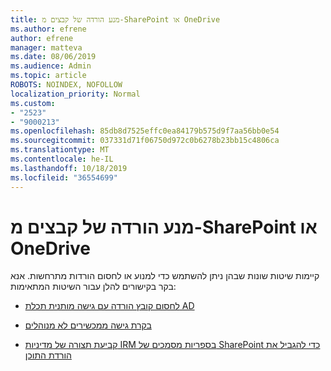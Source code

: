 ```yaml
---
title: מנע הורדה של קבצים מ-SharePoint או OneDrive
ms.author: efrene
author: efrene
manager: matteva
ms.date: 08/06/2019
ms.audience: Admin
ms.topic: article
ROBOTS: NOINDEX, NOFOLLOW
localization_priority: Normal
ms.custom:
- "2523"
- "9000213"
ms.openlocfilehash: 85db8d7525effc0ea84179b575d9f7aa56bb0e54
ms.sourcegitcommit: 037331d71f06750d972c0b6278b23bb15c4806ca
ms.translationtype: MT
ms.contentlocale: he-IL
ms.lasthandoff: 10/18/2019
ms.locfileid: "36554699"
---
```

# <a name="prevent-files-from-being-downloaded-from-sharepoint-or-onedrive"></a>מנע הורדה של קבצים מ-SharePoint או OneDrive

קיימות שיטות שונות שבהן ניתן להשתמש כדי למנוע או לחסום הורדות מתרחשות. אנא בקר בקישורים להלן עבור השיטות המתאימות:

- [לחסום קובץ הורדה עם גישה מותנית תכלת AD](https://docs.microsoft.com/cloud-app-security/use-case-proxy-block-session-aad#create-a-block-download-policy-for-unmanaged-devices)

- [בקרת גישה ממכשירים לא מנוהלים](https://docs.microsoft.com/sharepoint/control-access-from-unmanaged-devices)

- [קביעת תצורה של מדיניות IRM בספריות מסמכים של SharePoint כדי להגביל את הורדת התוכן](https://docs.microsoft.com/office365/securitycompliance/set-up-irm-in-sp-admin-center)
